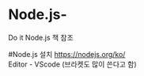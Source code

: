 # Node.js-
Do it Node.js 책 참조

#Node.js 설치
https://nodejs.org/ko/  
Editor - VScode (브라켓도 많이 쓴다고 함)
